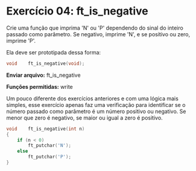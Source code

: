 # Exercício 04: ft_is_negative

Crie uma função que imprima 'N' ou 'P' dependendo do sinal do inteiro passado como parâmetro. Se negativo, imprime 'N', e se positivo ou zero, imprime 'P'.

Ela deve ser prototipada dessa forma:

```c
void    ft_is_negative(void);
```



**Enviar arquivo:** ft_is_negative

**Funções permitidas:** write



Um pouco diferente dos exercícios anteriores e com uma lógica mais simples, esse exercício apenas faz uma verificação para identificar se o número passado como parâmetro é um número positivo ou negativo. Se menor que zero é negativo, se maior ou igual a zero é positivo.



```c
void    ft_is_negative(int n)
{
    if (n < 0)
        ft_putchar('N');
    else
        ft_putchar('P');
}
```
